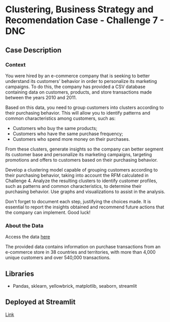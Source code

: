# Clustering, Business Strategy and Recomendation Case - Challenge 7 - DNC

## Case Description
### Context
You were hired by an e-commerce company that is seeking to better understand its customers' behavior in order to personalize its marketing campaigns. To do this, the company has provided a CSV database containing data on customers, products, and store transactions made between the years 2010 and 2011.

Based on this data, you need to group customers into clusters according to their purchasing behavior. This will allow you to identify patterns and common characteristics among customers, such as:
- Customers who buy the same products;
- Customers who have the same purchase frequency;
- Customers who spend more money on their purchases.

From these clusters, generate insights so the company can better segment its customer base and personalize its marketing campaigns, targeting promotions and offers to customers based on their purchasing behavior.

Develop a clustering model capable of grouping customers according to their purchasing behavior, taking into account the RFM calculated in Challenge 4. Analyze the resulting clusters to identify customer profiles, such as patterns and common characteristics, to determine their purchasing behavior. Use graphs and visualizations to assist in the analysis.

Don't forget to document each step, justifying the choices made. It is essential to report the insights obtained and recommend future actions that the company can implement. Good luck!

### About the Data
Access the data [here](https://www.kaggle.com/datasets/carrie1/ecommerce-data)

The provided data contains information on purchase transactions from an e-commerce store in 38 countries and territories, with more than 4,000 unique customers and over 540,000 transactions.

## Libraries
- Pandas, sklearn, yellowbrick, matplotlib, seaborn, streamlit

## Deployed at Streamlit
[Link](https://customerclusteringrecomendationapp.streamlit.app/)

